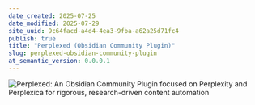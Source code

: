 ```yaml
---
date_created: 2025-07-25
date_modified: 2025-07-29
site_uuid: 9c64facd-a4d4-4ea3-9fba-a62a25d71fc4
publish: true
title: "Perplexed (Obsidian Community Plugin)"
slug: perplexed-obsidian-community-plugin
at_semantic_version: 0.0.0.1
---
```



![Perplexed: An Obsidian Community Plugin focused on Perplexity and Perplexica for rigorous, research-driven content automation](https://i.imgur.com/zUEJiYl.png)
